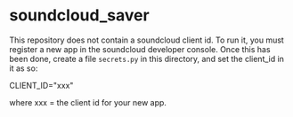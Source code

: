 # soundcloud_saver


This repository does not contain a soundcloud client id. To run it, you must register a new app in the soundcloud developer console. Once this has been done, create a file `secrets.py` in this directory, and set the client_id in it as so:

CLIENT_ID="xxx"

where xxx = the client id for your new app.